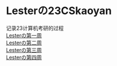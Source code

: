 # Lesterの23CSkaoyan
记录23计算机考研的过程<br>
[Lesterの第一周](./diary/Lesterの第一周.md)<br>
[Lesterの第二周](./diary/Lesterの第二周.md)<br>
[Lesterの第三周](./diary/Lesterの第三周.md)<br>
[Lesterの第四周](./diary/Lesterの第四周.md)<br>